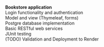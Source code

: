 **Bookstore application**   
Login functionality and authentication   
Model and view (Thymeleaf, forms)   
Postgre database implementation    
Basic RESTful web services    
JUnit testing  
(TODO) Validation and Deployment to Render
